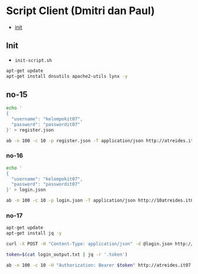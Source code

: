 # Script Client (Dmitri dan Paul)

- [init](#init)

## Init

- `init-script.sh`

```bash
apt-get update
apt-get install dnsutils apache2-utils lynx -y
```

## no-15

```bash
echo '
{
  "username": "kelompokit07",
  "password": "passwordit07"
}' > register.json

ab -n 100 -c 10 -p register.json -T application/json http://atreides.it07.com:8081/api/auth/register

```

### no-16

```bash
echo '
{
  "username": "kelompokit07",
  "password": "passwordit07"
}' > login.json

ab -n 100 -c 10 -p login.json -T application/json http://10atreides.it07.com:8081/api/auth/login

```

### no-17

```bash
apt-get update
apt-get install jq -y

curl -X POST -H "Content-Type: application/json" -d @login.json http://atreides,it07.com:8081/api/auth/login > login_output.txt

token=$(cat login_output.txt | jq -r '.token')

ab -n 100 -c 10 -H "Authorization: Bearer $token" http://atreides.it07.com:8081/api/me

```
